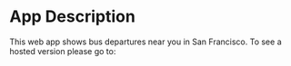 # App Description
<!-- ![bus bus screenshot](https://i.imgur.com/EdHePQr.png) -->

This web app shows bus departures near you in San Francisco.
To see a hosted version please go to: